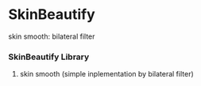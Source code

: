# SkinBeautify
skin smooth: bilateral filter
### SkinBeautify Library 
1. skin smooth (simple inplementation by bilateral filter)
